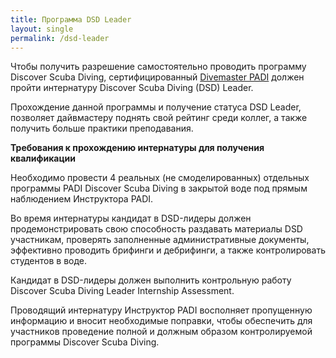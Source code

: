 ```yaml
---
title: Программа DSD Leader
layout: single
permalink: /dsd-leader
---
```


Чтобы получить разрешение самостоятельно проводить программу Discover Scuba Diving, сертифицированный [Divemaster PADI](/divemaster) должен пройти интернатуру Discover Scuba Diving (DSD) Leader.

Прохождение данной программы и получение статуса DSD Leader, позволяет дайвмастеру поднять свой рейтинг среди коллег, а также получить больше практики преподавания.

**Требования к прохождению интернатуры для получения квалификации**

Необходимо провести 4 реальных (не смоделированных) отдельных программы PADI Discover Scuba Diving в закрытой воде под прямым наблюдением Инструктора PADI. 

Во время интернатуры кандидат в DSD-лидеры должен продемонстрировать свою способность раздавать материалы DSD участникам, проверять заполненные административные документы, эффективно проводить брифинги и дебрифинги, а также контролировать студентов в воде.

Кандидат в DSD-лидеры должен выполнить контрольную работу Discover Scuba Diving Leader Internship Assessment.

Проводящий интернатуру Инструктор PADI восполняет пропущенную информацию и вносит необходимые поправки, чтобы обеспечить для участников проведение полной и должным образом контролируемой программы Discover Scuba Diving.